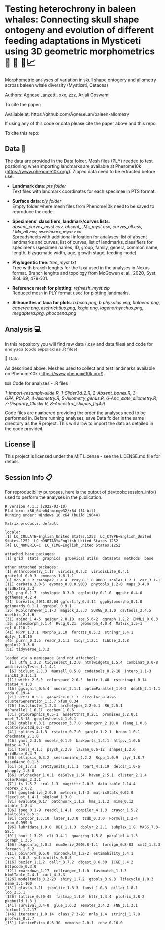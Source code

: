 # Testing heterochrony in baleen whales: Connecting skull shape ontogeny and evolution of different feeding adaptations in Mysticeti using 3D geometric morphometrics 🐳 🦐 🔬📈
Morphometric analyses of variation in skull shape ontogeny and allometry across baleen whale diversity (Mysticeti, Cetacea) 

Authors: [Agnese Lanzetti](mailto:agnese.lanzetti@gmail.com?subject=[GitHub]%20Ontogeny%20Baleen%20Whales%20Paper%20Code), xxx,
zzz, Anjali Goswami

To cite the paper: 

Available at: https://github.com/AgneseLan/baleen-allometry

If using any of this code or data please cite the paper above and this repo

To cite this repo:



## Data :floppy_disk: 

The data are provided in the Data folder. Mesh files (PLY) needed to test postioning when importing landmarks are available at Phenome10k (https://www.phenome10k.org/). 
Zipped data need to be extracted before use.

- __Landmark data__: *pts folder* <br />
Text files with landmark coordinates for each specimen in PTS format. 

- __Surface data__: *ply folder* <br />
Empty folder where mesh files from Phenome10k need to be saved to reproduce the code.

- __Specimens' classifiers, landmark/curves lists__: *absent_curves_myst.csv, absent_LMs_myst.csv, curves_all.csv, LMs_all.csv, specimens_myst.csv* <br />
Spreadsheets with additional inforation for analyses: list of absent landmarks and curves, list of curves, list of landmarks, classifiers for specimens (specimen names, ID, group, family, genera, common name, length, bizygomatic width, age, growth stage, feeding mode).

- __Phylogentic tree__: *tree_myst.txt* <br />
Tree with branch lenghts for the taxa used in the analyses in Nexus format. Branch lenghts and topology from McGowen et al., 2020, Syst. Biol. 69, 479-501.

- __Reference mesh for plotting__: *refmesh_myst.zip* <br />
Reduced mesh in PLY format used for plotting landmarks.

- __Silhouettes of taxa for plots__: *b.bona.png, b.physalus.png, balaena.png, caperea.png, eschrichtius.png, kogia.png, lagenorhynchus.png, megaptera.png, phocoena.png*

## Analysis :computer:
In this repository you will find raw data (.csv and data files) and code for analyses (code supplied as .R files)

📁 Data

As described above. Meshes used to collect and test landmarks available on Phenome10k (https://www.phenome10k.org/). 

⌨ Code for analyses - .R files

*1-Import-resample-slide.R, 1-Slider3d_2.R, 2-Absent_bones.R, 3-GPA_PCA.R, 4-Allometry.R, 5-Allometry_genus.R, 6-Anc_state_allometry.R, 7-Disparity_Cluster.R, 8-Ancestral_shapes_fig4.R*

Code files are numbered providing the order the analyses need to be performed in.
Before running analyses, save Data folder in the same directory as the R project. This will allow to import the data as detailed in the code provided.

## License 📃
This project is licensed under the MIT License - see the LICENSE.md file for details

## Session Info 📋
For reproducibility purposes, here is the output of devtools::session_info() used to perform the analyses in the publication.

```
R version 4.1.3 (2022-03-10)
Platform: x86_64-w64-mingw32/x64 (64-bit)
Running under: Windows 10 x64 (build 19044)

Matrix products: default

locale:
[1] LC_COLLATE=English_United States.1252  LC_CTYPE=English_United States.1252  LC_MONETARY=English_United States.1252
[4] LC_NUMERIC=C  LC_TIME=English_United States.1252  

attached base packages:
[1] grid  stats  graphics  grDevices utils  datasets  methods  base  

other attached packages:
[1] Anthropometry_1.17  viridis_0.6.2  viridisLite_0.4.1  grateful_0.0.3  emmeans_1.8.1-1  
[6] mcp_0.3.2 reshape2_1.4.4  rray_0.1.0.9000  scales_1.2.1  car_3.1-1  
[11] carData_3.0-5  evomap_0.0.0.9000  phytools_1.2-0  maps_3.4.0  gridExtra_2.3  
[16] png_0.1-7  rphylopic_0.3.0  ggplotify_0.1.0  ggpubr_0.4.0  ggthemes_4.2.4  
[21] borealis_2021.02.04 ggfortify_0.4.14  ggphylomorpho_0.1.0 gginnards_0.1.1  ggrepel_0.9.1  
[26] RColorBrewer_1.1-3  magick_2.7.3  SURGE_0.1.0  devtools_2.4.5  usethis_2.1.6  
[31] abind_1.4-5  geiger_2.0.10  ape_5.6-2  qgraph_1.9.2  EMMLi_0.0.3  
[36] paleomorph_0.1.4  Rvcg_0.21  geomorph_4.0.4  Matrix_1.5-1  rgl_0.110.2  
[41] RRPP_1.3.1  Morpho_2.10  forcats_0.5.2  stringr_1.4.1  dplyr_1.0.10  
[46] purrr_0.3.5  readr_2.1.3  tidyr_1.2.1  tibble_3.1.8  ggplot2_3.3.6  
[51] tidyverse_1.3.2  

loaded via a namespace (and not attached):
  [1] utf8_1.2.2  tidyselect_1.2.0  htmlwidgets_1.5.4  combinat_0.0-8  additivityTests_1.1-4.1
  [6] biclust_2.0.3  munsell_0.5.0  codetools_0.2-18  interp_1.1-3  miniUI_0.1.1.1  
 [11] withr_2.5.0  colorspace_2.0-3  knitr_1.40  rstudioapi_0.14  stats4_4.1.3  
 [16] ggsignif_0.6.4  mnormt_2.1.1  optimParallel_1.0-2  depth_2.1-1.1  coda_0.19-4  
 [21] vctrs_0.5.0  generics_0.1.3  circular_0.4-95  clusterGeneration_1.3.7 xfun_0.34  
 [26] fastcluster_1.2.3  archetypes_2.2-0.1  R6_2.5.1  doParallel_1.0.17  cachem_1.0.6  
 [31] gridGraphics_0.5-1  assertthat_0.2.1  promises_1.2.0.1  nnet_7.3-18  googlesheets4_1.0.1  
 [36] gtable_0.3.1  processx_3.7.0  phangorn_2.10.0  rlang_1.0.6  scatterplot3d_0.3-42  
 [41] splines_4.1.3  rstatix_0.7.0  gargle_1.2.1  broom_1.0.1  checkmate_2.1.0  
 [46] yaml_2.3.6  modelr_0.1.9  backports_1.4.1  httpuv_1.6.6  Hmisc_4.7-1  
 [51] tools_4.1.3  psych_2.2.9  lavaan_0.6-12  shapes_1.2.6  gridBase_0.4-7  
 [56] ellipsis_0.3.2  sessioninfo_1.2.2  Rcpp_1.0.9  plyr_1.8.7  base64enc_0.1-3  
 [61] ps_1.7.1  prettyunits_1.1.1  rpart_4.1.19  deldir_1.0-6  pbapply_1.5-0  
 [66] urlchecker_1.0.1  deSolve_1.34  haven_2.5.1  cluster_2.1.4  colorRamps_2.3.1  
 [71] fs_1.5.2  crul_1.3  magrittr_2.0.3  data.table_1.14.4  reprex_2.0.2  
 [76] googledrive_2.0.0  mvtnorm_1.1-3  matrixStats_0.62.0  flexclust_1.4-1  pkgload_1.3.0  
 [81] evaluate_0.17  patchwork_1.1.2  hms_1.1.2  mime_0.12  xtable_1.8-4  
 [86] jpeg_0.1-9  readxl_1.4.1  compiler_4.1.3  crayon_1.5.2  htmltools_0.5.3  
 [91] corpcor_1.6.10  later_1.3.0  tzdb_0.3.0  Formula_1.2-4  expm_0.999-6  
 [96] lubridate_1.8.0  DBI_1.1.3  dbplyr_2.2.1  subplex_1.8  MASS_7.3-58.1  
[101] boot_1.3-28  cli_3.4.1  quadprog_1.5-8  parallel_4.1.3  igraph_1.3.5  
[106] pkgconfig_2.0.3  numDeriv_2016.8-1.1  foreign_0.8-83  xml2_1.3.3  foreach_1.5.2  
[111] pbivnorm_0.6.0  minpack.lm_1.2-2  estimability_1.4.1  rvest_1.0.3  yulab.utils_0.0.5  
[116] bezier_1.1.2  callr_3.7.2  digest_0.6.30  ICGE_0.4.2  httpcode_0.3.0  
[121] rmarkdown_2.17  cellranger_1.1.0  fastmatch_1.1-3  htmlTable_2.4.1  curl_4.3.3  
[126] modeltools_0.2-23  shiny_1.7.2  gtools_3.9.3  lifecycle_1.0.3  nlme_3.1-160  
[131] glasso_1.11  jsonlite_1.8.3  fansi_1.0.3  pillar_1.8.1  loo_2.5.1  
[136] lattice_0.20-45  fastmap_1.1.0  httr_1.4.4  plotrix_3.8-2  pkgbuild_1.3.1  
[141] survival_3.4-0  glue_1.6.2  remotes_2.4.2  FNN_1.1.3.1  fdrtool_1.2.17  
[146] iterators_1.0.14  class_7.3-20  nnls_1.4  stringi_1.7.8  profvis_0.3.7  
[151] latticeExtra_0.6-30  memoise_2.0.1  renv_0.16.0  
```
